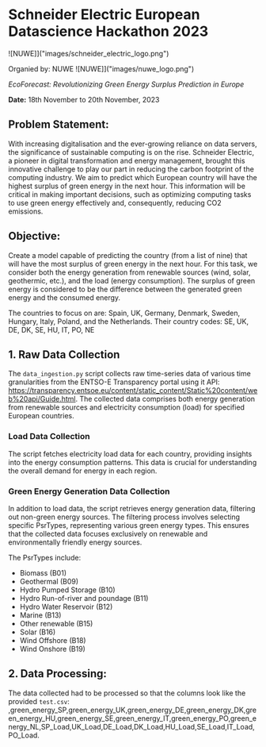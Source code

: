 # Schneider Electric European Datascience Hackathon 2023

![NUWE]]("images/schneider_electric_logo.png")

Organied by: NUWE
![NUWE]]("images/nuwe_logo.png")

*EcoForecast: Revolutionizing Green Energy Surplus Prediction in Europe*

**Date:** 18th November to 20th November, 2023

## **Problem Statement:** 
With increasing digitalisation and the ever-growing reliance on data servers, the significance of sustainable computing is on the rise. Schneider Electric, a pioneer in digital transformation and energy management, brought this innovative challenge to play our part in reducing the carbon footprint of the computing industry. We aim to predict which European country will have the highest surplus of green energy in the next hour. This information will be critical in making important decisions, such as optimizing computing tasks to use green energy effectively and, consequently, reducing CO2 emissions.

## **Objective:** 
Create a model capable of predicting the country (from a list of nine) that will have the most surplus of green energy in the next hour. For this task, we consider both the energy generation from renewable sources (wind, solar, geothermic, etc.), and the load (energy consumption). The surplus of green energy is considered to be the difference between the generated green energy and the consumed energy.

The countries to focus on are: Spain, UK, Germany, Denmark, Sweden, Hungary, Italy, Poland, and the Netherlands.
Their country codes: SE, UK, DE, DK, SE, HU, IT, PO, NE


## 1. **Raw Data Collection**

The `data_ingestion.py` script collects raw time-series data of various time granularities from the ENTSO-E Transparency portal using it API: https://transparency.entsoe.eu/content/static_content/Static%20content/web%20api/Guide.html. The collected data comprises both energy generation from renewable sources and electricity consumption (load) for specified European countries.

### Load Data Collection
The script fetches electricity load data for each country, providing insights into the energy consumption patterns. This data is crucial for understanding the overall demand for energy in each region.

### Green Energy Generation Data Collection
In addition to load data, the script retrieves energy generation data, filtering out non-green energy sources. The filtering process involves selecting specific PsrTypes, representing various green energy types. This ensures that the collected data focuses exclusively on renewable and environmentally friendly energy sources. 

The PsrTypes include: 
- Biomass (B01)
- Geothermal (B09)
- Hydro Pumped Storage (B10)
- Hydro Run-of-river and poundage (B11)
- Hydro Water Reservoir (B12)
- Marine (B13)
- Other renewable (B15)
- Solar (B16)
- Wind Offshore (B18)
- Wind Onshore (B19)


## 2. **Data Processing:** 
The data collected had to be processed so that the columns look like the provided `test.csv`:
,green_energy_SP,green_energy_UK,green_energy_DE,green_energy_DK,green_energy_HU,green_energy_SE,green_energy_IT,green_energy_PO,green_energy_NL,SP_Load,UK_Load,DE_Load,DK_Load,HU_Load,SE_Load,IT_Load,PO_Load.
